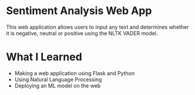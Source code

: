 # Sentiment Analysis Web App
This web application allows users to input any text and determines whether it is negative, neutral or positive using the NLTK VADER model.

# What I Learned
* Making a web application using Flask and Python
* Using Natural Language Processing
* Deploying an ML model on the web

